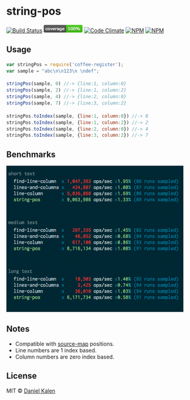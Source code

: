 # string-pos
[![Build Status](https://travis-ci.org/danielkalen/string-pos.svg?branch=master)](https://travis-ci.org/danielkalen/string-pos)
[![Coverage](.config/badges/coverage.png?raw=true)](https://github.com/danielkalen/string-pos)
[![Code Climate](https://codeclimate.com/github/danielkalen/string-pos/badges/gpa.svg)](https://codeclimate.com/github/danielkalen/string-pos)
[![NPM](https://img.shields.io/npm/v/string-pos.svg)](https://npmjs.com/package/string-pos)
[![NPM](https://img.shields.io/npm/dm/string-pos.svg)](https://npmjs.com/package/string-pos)

## Usage
```javascript
var stringPos = require('coffee-register');
var sample = "abc\n\n123\n \ndef";

stringPos(sample, 0) //-> {line:1, column:0}
stringPos(sample, 2) //-> {line:1, column:2}
stringPos(sample, 4) //-> {line:2, column:0}
stringPos(sample, 7) //-> {line:3, column:2}

stringPos.toIndex(sample, {line:1, column:0}) //-> 0
stringPos.toIndex(sample, {line:1, column:2}) //-> 2
stringPos.toIndex(sample, {line:2, column:0}) //-> 4
stringPos.toIndex(sample, {line:3, column:2}) //-> 7
```


## Benchmarks
[![Benchmarks](benchmarks/results.png?raw=true)](https://github.com/danielkalen/string-pos)


## Notes
- Compatible with [source-map](http://ghub.io/source-map) positions.
- Line numbers are 1 index based.
- Column numbers are zero index based.



## License
MIT © [Daniel Kalen](https://github.com/danielkalen)